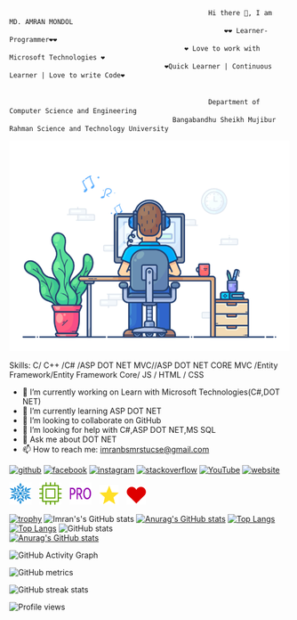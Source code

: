                                                       Hi there 👋, I am  MD. AMRAN MONDOL
                                                          ❤❤ Learner-Programmer❤❤
                                                ❤ Love to work with Microsoft Technologies ❤
                                           ❤Quick Learner | Continuous Learner | Love to write Code❤


                                                      Department of Computer Science and Engineering
                                             Bangabandhu Sheikh Mujibur Rahman Science and Technology University


<p align="center"> <img src="dev-working.gif" alt="MahbubDev"/> </p>
Skills: C/ C++ /C# /ASP DOT NET MVC//ASP DOT NET CORE MVC  /Entity Framework/Entity Framework Core/ JS / HTML / CSS

- 🔭 I’m currently working on Learn with Microsoft Technologies(C#,DOT NET) 
- 🌱 I’m currently learning ASP DOT NET 
- 👯 I’m looking to collaborate on GitHub 
- 🤔 I’m looking for help with C#,ASP DOT NET,MS SQL 
- 💬 Ask me about DOT NET 
- 📫 How to reach me: imranbsmrstucse@gmail.com 


[<img src='https://cdn.jsdelivr.net/npm/simple-icons@3.0.1/icons/github.svg' alt='github' height='40'>](https://github.com/IMRAN-5740)  [<img src='https://cdn.jsdelivr.net/npm/simple-icons@3.0.1/icons/facebook.svg' alt='facebook' height='40'>](https://www.facebook.com/imran5740.cse.bsmrstu/)  [<img src='https://cdn.jsdelivr.net/npm/simple-icons@3.0.1/icons/instagram.svg' alt='instagram' height='40'>](https://www.instagram.com/@IMRAN57401/)  [<img src='https://cdn.jsdelivr.net/npm/simple-icons@3.0.1/icons/stackoverflow.svg' alt='stackoverflow' height='40'>](https://stackoverflow.com/users/https://stackoverflow.com/users/21319025/mhammad-imran)  [<img src='https://cdn.jsdelivr.net/npm/simple-icons@3.0.1/icons/youtube.svg' alt='YouTube' height='40'>](https://www.youtube.com/channel/@ReadLineAcademy)  [<img src='https://cdn.jsdelivr.net/npm/simple-icons@3.0.1/icons/icloud.svg' alt='website' height='40'>](www.youtube.com/@ReadLineAcademy)  

<a href='https://archiveprogram.github.com/'><img src='https://raw.githubusercontent.com/acervenky/animated-github-badges/master/assets/acbadge.gif' width='40' height='40'></a> <a href='https://docs.github.com/en/developers'><img src='https://raw.githubusercontent.com/acervenky/animated-github-badges/master/assets/devbadge.gif' width='40' height='40'></a> <a href='https://github.com/pricing'><img src='https://raw.githubusercontent.com/acervenky/animated-github-badges/master/assets/pro.gif' width='40' height='40'></a> <a href='https://stars.github.com/'><img src='https://raw.githubusercontent.com/acervenky/animated-github-badges/master/assets/starbadge.gif' width='35' height='35'></a> <a href='https://docs.github.com/en/github/supporting-the-open-source-community-with-github-sponsors'><img src='https://raw.githubusercontent.com/acervenky/animated-github-badges/master/assets/sponsorbadge.gif' width='35' height='35'></a> 

[![trophy](https://github-profile-trophy.vercel.app/?username=IMRAN-5740)](https://github.com/ryo-ma/github-profile-trophy)
![Imran's's GitHub stats](https://github-readme-stats.vercel.app/api?username=IMRAN-5740&show_icons=true)
[![Anurag's GitHub stats](https://github-readme-stats.vercel.app/api?username=IMRAN-5740)](https://github.com/anuraghazra/github-readme-stats)
[![Top Langs](https://github-readme-stats.vercel.app/api/top-langs/?username=IMRAN-5740)](https://github.com/anuraghazra/github-readme-stats)
[![Top Langs](https://github-readme-stats.vercel.app/api/top-langs/?username=IMRAN-5740&layout=donut)](https://github.com/anuraghazra/github-readme-stats)
![GitHub stats](https://github-readme-stats.vercel.app/api?username=IMRAN-5740&show_icons=true&count_private=true)  
[![Anurag's GitHub stats](https://github-readme-stats.vercel.app/api?username=IMRAN-5740)](https://github.com/anuraghazra/github-readme-stats)

![GitHub Activity Graph](https://activity-graph.herokuapp.com/graph?username=IMRAN-5740)  

![GitHub metrics](https://metrics.lecoq.io/IMRAN-5740)  

![GitHub streak stats](https://streak-stats.demolab.com/?user=IMRAN-5740)  

![Profile views](https://gpvc.arturio.dev/IMRAN-5740)  
